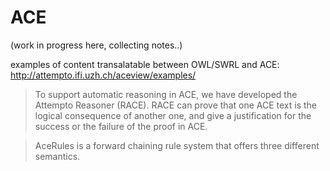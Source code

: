 # ACE

(work in progress here, collecting notes..)

examples of content transalatable between OWL/SWRL and ACE: 
	http://attempto.ifi.uzh.ch/aceview/examples/

> To support automatic reasoning in ACE, we have developed the Attempto
Reasoner (RACE). RACE can prove that one ACE text is the logical consequence
of another one, and give a justification for the success or the failure of the proof
in ACE.

> AceRules is a forward
chaining rule system that offers three different semantics.



